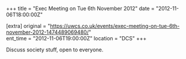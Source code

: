 +++
title = "Exec Meeting on Tue 6th November 2012"
date = "2012-11-06T18:00:00Z"

[extra]
original = "https://uwcs.co.uk/events/exec-meeting-on-tue-6th-november-2012-1474489069480/"    
ent_time = "2012-11-06T19:00:00Z"
location = "DCS"
+++

Discuss society stuff, open to everyone.

